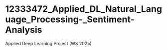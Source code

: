 # 12333472_Applied_DL_Natural_Language_Processing-_Sentiment-Analysis
Applied Deep Learning Project (WS 2025)
